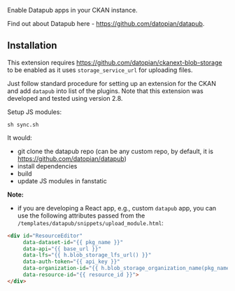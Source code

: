 Enable Datapub apps in your CKAN instance.

Find out about Datapub here - https://github.com/datopian/datapub.

## Installation

This extension requires https://github.com/datopian/ckanext-blob-storage to be enabled as it uses `storage_service_url` for uploading files.

Just follow standard procedure for setting up an extension for the CKAN and add `datapub` into list of the plugins. Note that this extension was developed and tested using version 2.8.

Setup JS modules:

```
sh sync.sh
```

It would:

* git clone the datapub repo (can be any custom repo, by default, it is https://github.com/datopian/datapub)
* install dependencies
* build
* update JS modules in fanstatic

**Note:**

- if you are developing a React app, e.g., custom `datapub` app, you can use the following attributes passed from the `/templates/datapub/snippets/upload_module.html`:

```html
<div id="ResourceEditor"
     data-dataset-id="{{ pkg_name }}"
     data-api="{{ base_url }}"
     data-lfs="{{ h.blob_storage_lfs_url() }}"
     data-auth-token="{{ api_key }}"
     data-organization-id="{{ h.blob_storage_organization_name(pkg_name) }}"
     data-resource-id="{{ resource_id }}">
</div>
```
